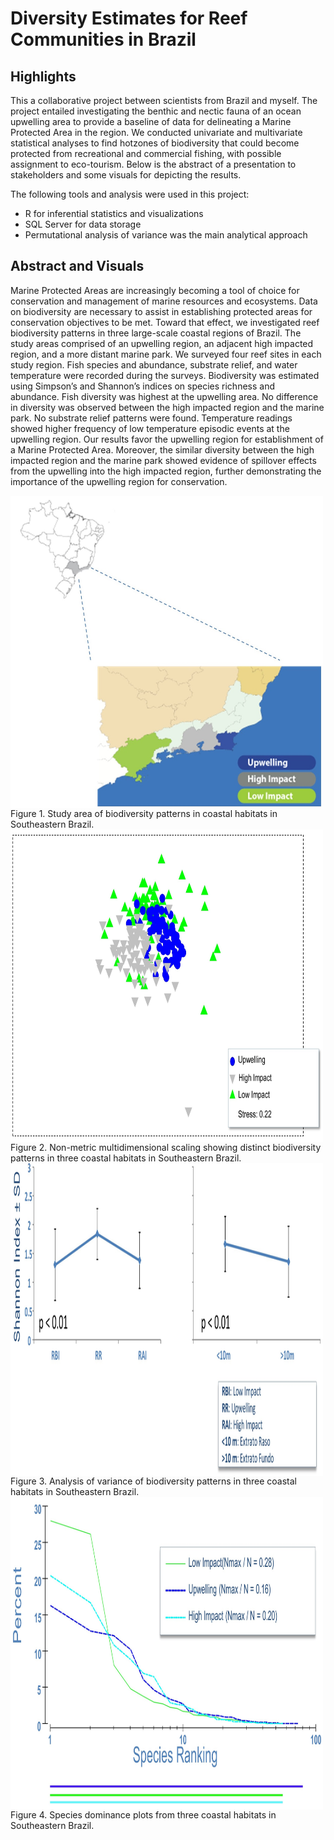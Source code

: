 # Diversity Estimates for Reef Communities in Brazil

## Highlights
This a collaborative project between scientists from Brazil and myself. The project entailed investigating the benthic and nectic fauna of an ocean upwelling area to provide a baseline of data for delineating a Marine Protected Area in the region. We conducted univariate and multivariate statistical analyses to find hotzones of biodiversity that could become protected from recreational and commercial fishing, with possible assignment to eco-tourism. Below is the abstract of a presentation to stakeholders and some visuals for depicting the results.

The following tools and analysis were used in this project:
- R for inferential statistics and visualizations
- SQL Server for data storage
- Permutational analysis of variance was the main analytical approach

## Abstract and Visuals
Marine Protected Areas are increasingly becoming a tool of choice for conservation and management of marine resources and ecosystems. Data on biodiversity are necessary to assist in establishing protected areas for conservation objectives to be met. Toward that effect, we investigated reef biodiversity patterns in three large-scale coastal regions of Brazil. The study areas comprised of an upwelling region, an adjacent high impacted region, and a more distant marine park. We surveyed four reef sites in each study region. Fish species and abundance, substrate relief, and water temperature were recorded during the surveys. Biodiversity was estimated using Simpson’s and Shannon’s indices on species richness and abundance. Fish diversity was highest at the upwelling area. No difference in diversity was observed between the high impacted region and the marine park. No substrate relief patterns were found. Temperature readings showed higher frequency of low temperature episodic events at the upwelling region. Our results favor the upwelling region for establishment of a Marine Protected Area. Moreover, the similar diversity between the high impacted region and the marine park showed evidence of spillover effects from the upwelling into the high impacted region, further demonstrating the importance of the upwelling region for conservation.

<img src="fig1.jpg" align="center" width="500" height="500">
Figure 1. Study area of biodiversity patterns in coastal habitats in Southeastern Brazil. 


<img src="fig2.jpg" align="center" width="500" height="500">
Figure 2. Non-metric multidimensional scaling showing distinct biodiversity patterns in three coastal habitats in Southeastern Brazil. 


<img src="fig3.jpg" align="center" width="500" height="500">
Figure 3. Analysis of variance of biodiversity patterns in three coastal habitats in Southeastern Brazil. 


<img src="fig4.jpg" align="center" width="500" height="500">
Figure 4. Species dominance plots from three coastal habitats in Southeastern Brazil. 


